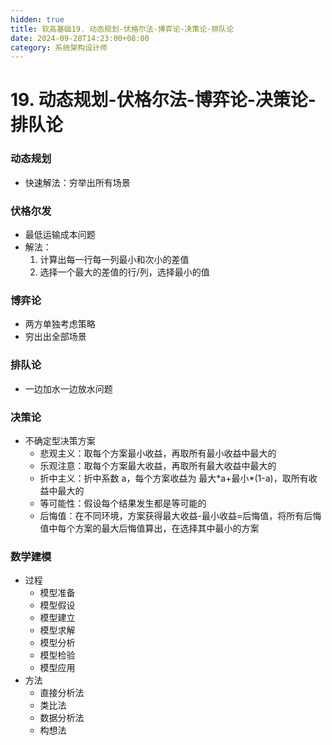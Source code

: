 ```yaml
---
hidden: true
title: 软高基础19. 动态规划-伏格尔法-博弈论-决策论-排队论
date: 2024-09-28T14:23:00+08:00
category: 系统架构设计师
---
```

# 19. 动态规划-伏格尔法-博弈论-决策论-排队论

### 动态规划

- 快速解法：穷举出所有场景

### 伏格尔发

- 最低运输成本问题
- 解法：
  1. 计算出每一行每一列最小和次小的差值
  2. 选择一个最大的差值的行/列，选择最小的值

### 博弈论

- 两方单独考虑策略
- 穷出出全部场景

### 排队论

- 一边加水一边放水问题

### 决策论

- 不确定型决策方案
  - 悲观主义：取每个方案最小收益，再取所有最小收益中最大的
  - 乐观注意：取每个方案最大收益，再取所有最大收益中最大的
  - 折中主义：折中系数 a，每个方案收益为 最大\*a+最小\*(1-a)，取所有收益中最大的
  - 等可能性：假设每个结果发生都是等可能的
  - 后悔值：在不同环境，方案获得最大收益-最小收益=后悔值，将所有后悔值中每个方案的最大后悔值算出，在选择其中最小的方案

### 数学建模

- 过程
  - 模型准备
  - 模型假设
  - 模型建立
  - 模型求解
  - 模型分析
  - 模型检验
  - 模型应用
- 方法
  - 直接分析法
  - 类比法
  - 数据分析法
  - 构想法